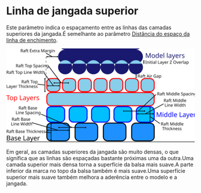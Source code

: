 Linha de jangada superior
====
Este parâmetro indica o espaçamento entre as linhas das camadas superiores da jangada.É semelhante ao parâmetro [Distância do espaço da linha de enchimento](../preenchimento/refill_line_distance.md).

![Dimensões da jangada](../images/raft_dimensions.svg)

Em geral, as camadas superiores da jangada são muito densas, o que significa que as linhas são espaçadas bastante próximas uma da outra.Uma camada superior mais densa torna a superfície da balsa mais suave.A parte inferior da marca no topo da balsa também é mais suave.Uma superfície superior mais suave também melhora a aderência entre o modelo e a jangada.